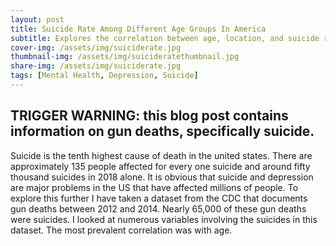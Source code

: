 ```yaml
---
layout: post
title: Suicide Rate Among Different Age Groups In America
subtitle: Explores the correlation between age, location, and suicide rate in North America
cover-img: /assets/img/suiciderate.jpg
thumbnail-img: /assets/img/suicideratethumbnail.jpg
share-img: /assets/img/suiciderate.jpg
tags: [Mental Health, Depression, Suicide]
---
```


TRIGGER WARNING: this blog post contains information on gun deaths, specifically suicide.
---

Suicide is the tenth highest cause of death in the united states. There are approximately 135 people affected for every one suicide and around fifty thousand suicides in 2018 alone. It is obvious that suicide and depression are major problems in the US that have affected millions of people.
To explore this further I have taken a dataset from the CDC that documents gun deaths between 2012 and 2014. Nearly 65,000 of these gun deaths were suicides. I looked at numerous variables involving the suicides in this dataset. The most prevalent correlation was with age.
